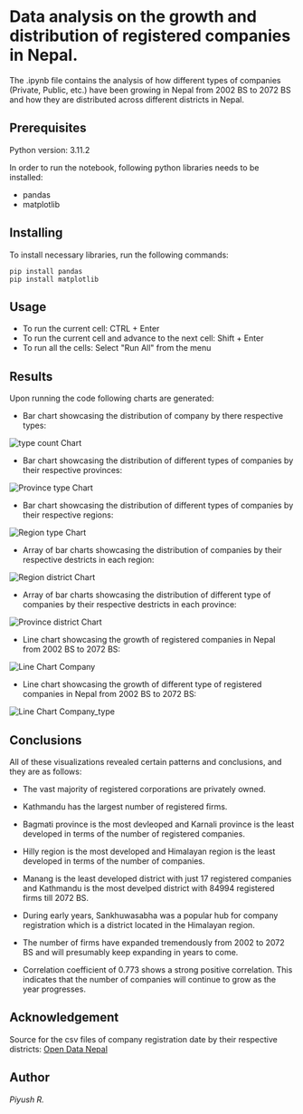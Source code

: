 # Data analysis on the growth and distribution of registered companies in Nepal.

The .ipynb file contains the analysis of how different types of companies (Private, Public, etc.) have been growing in Nepal from 2002 BS to 2072 BS and how they are distributed across different districts in Nepal.

## Prerequisites

Python version: 3.11.2

In order to run the notebook, following python libraries needs to be installed:

- pandas
- matplotlib

## Installing

To install necessary libraries, run the following commands:

```
pip install pandas
pip install matplotlib
```
## Usage

- To run the current cell:  CTRL + Enter
- To run the current cell and advance to the next cell:  Shift + Enter
- To run all the cells:  Select "Run All" from the menu

## Results

Upon running the code following charts are generated:

- Bar chart showcasing the distribution of company by there respective types:

![type count Chart](./Charts/bar_chart_typeVcount.png)

- Bar chart showcasing the distribution of different types of companies by their respective provinces:

![Province type Chart](./Charts/bar_chart_provVtypeVcount.png)

- Bar chart showcasing the distribution of different types of companies by their respective regions:

![Region type Chart](./Charts/bar_chart_regionVtypeVcount.png)

- Array of bar charts showcasing the distribution of companies by their respective destricts in each region:

![Region district Chart](./Charts/bar_chart_disctVcountVregion.png)

- Array of bar charts showcasing the distribution of different type of companies by their respective destricts in each province:

![Province district Chart](./Charts/bar_chart_disctVcoutVprov.png)

- Line chart showcasing the growth of registered companies in Nepal from 2002 BS to 2072 BS:

![Line Chart Company](./Charts/line_plot_growth_comp.png)

- Line chart showcasing the growth of different type of registered companies in Nepal from 2002 BS to 2072 BS:

![Line Chart Company_type](./Charts/line_plot_growth_compType.png)

## Conclusions

All of these visualizations revealed certain patterns and conclusions, and they are as follows:

- The vast majority of registered corporations are privately owned.

-  Kathmandu has the largest number of registered firms.

-  Bagmati province is the most devleoped and Karnali province is the least developed in terms of the number of registered companies.

-  Hilly region is the most developed and Himalayan region is the least developed in terms of the number of companies.

-  Manang is the least developed district with just 17 registered companies and Kathmandu is the most develped district with 84994 registered firms till 2072 BS.

-  During early years, Sankhuwasabha was a popular hub for company registration which is a district located in the Himalayan region.

-  The number of firms have expanded tremendously from 2002 to 2072 BS and will presumably keep expanding in years to come.

- Correlation coefficient of 0.773 shows a strong positive correlation. This indicates that the number of companies will continue to grow as the year progresses.

## Acknowledgement

Source for the csv files of company registration date by their respective districts:  [Open Data Nepal](https://opendatanepal.com/)

## Author

_Piyush R._